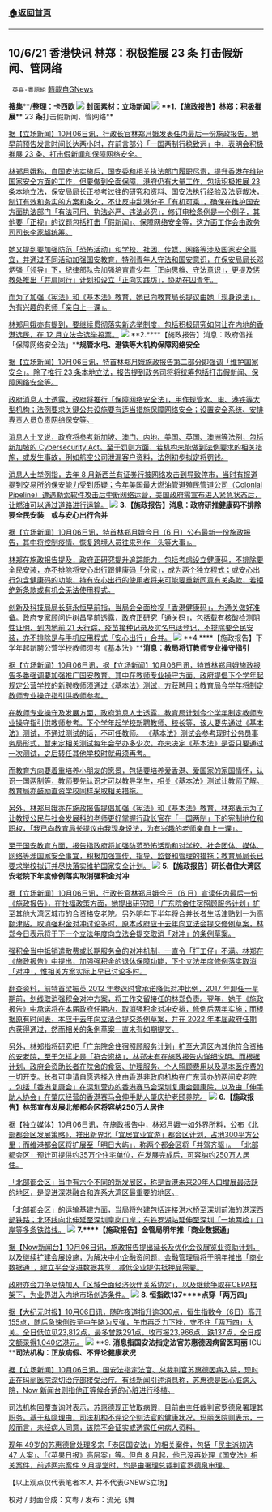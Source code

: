 ###  [:house:返回首頁](https://github.com/ourhimalayas/txt)
---


## 10/6/21 香港快讯 林郑：积极推展 23 条 打击假新闻、管网络
` 英喜-粵語組` [轉載自GNews](https://gnews.org/zh-hans/1577289/)

**搜集****/****整理：卡西欧**
![](https://assets.gnews.org/wp-content/uploads/2021/10/1006fenmian.jpg)
封面素材：立场新闻
![](https://assets.gnews.org/wp-content/uploads/2021/10/Screen-Shot-2021-10-06-at-11.21.06-AM.png)
**1.****【施政报告】林郑：积极推展**** 23 ****条****打击假新闻、管网络**

[据【立场新闻】10月06日讯，行政长官林郑月娥发表任内最后一份施政报告，她早前预告发言时间长达两小时，在前言部分「一国两制行稳致远」中，表明会积极推展 23 条、打击假新闻和保障网络安全。](https://www.thestandnews.com/politics/施政報告不斷更新最後一份施政報告-林鄭積極推展-23-條-打擊假新聞管網絡)

[林郑月娥称，自国安法实施后，国安委和相关执法部门履职尽责，提升香港在维护国家安全方面的工作，但要做到全面保障，港府仍有大量工作，包括积极推展 23 条本地立法，保安局局长正参考过往的研究和资料、国安法执行经验及法庭裁决，制订有效和务实的方案和条文，不让反中乱港分子「有机可乘」，确保在维护国安方面执法部门「有法可用、执法必严、违法必究」，修订电检条例是一个例子，其他要「正视」的议题包括打击「假新闻」、保障网络安全等，这方面工作会由政务司司长李家超统筹。](https://www.thestandnews.com/politics/施政報告不斷更新最後一份施政報告-林鄭積極推展-23-條-打擊假新聞管網絡)

[她又提到要加强防范「恐怖活动」和学校、社团、传媒、网络等涉及国家安全事宜，并通过不同活动加强国安教育，特别青年人守法和国安意识，在保安局局长邓炳强「领导」下，纪律部队会加强培育青少年「正向思维、守法意识」，更提及惩教处推出「并肩同行」计划和设立「正向实践坊」，协助在囚青年。](https://www.thestandnews.com/politics/施政報告不斷更新最後一份施政報告-林鄭積極推展-23-條-打擊假新聞管網絡)

[而为了加强《宪法》和《基本法》教育，她已向教育局长提议由她「现身说法」，为有兴趣的老师「亲自上一课」。](https://www.thestandnews.com/politics/施政報告不斷更新最後一份施政報告-林鄭積極推展-23-條-打擊假新聞管網絡)

[林郑月娥亦有提到，要继续贯彻落实新选举制度，包括积极研究如何让在内地的香港选民，在 12 月立法会选举投票。](https://www.thestandnews.com/politics/施政報告不斷更新最後一份施政報告-林鄭積極推展-23-條-打擊假新聞管網絡)
![](https://assets.gnews.org/wp-content/uploads/2021/10/Screen-Shot-2021-10-06-at-11.21.15-AM.png)
**2.****【施政报告】消息：政府倡推「保障网络安全法」****规管水电、港铁等大机构保障网络安全**

[据【立场新闻】10月06日讯，特首林郑月娥施政报告第二部分即强调「维护国家安全」。除了推行 23 条本地立法，报告提到政务司将将统筹包括打击假新闻、保障网络安全等。](https://www.thestandnews.com/politics/施政報告消息政府倡推保障網絡安全法-規管水電港鐵等大機構保障網絡安全)

[政府消息人士透露，政府将推行「保障网络安全法」，用作规管水、电、港铁等大型机构；法例要求关键公共设施要有适当措施保障网络安全；设置安全系统、安排専责人员负责网络保安等。](https://www.thestandnews.com/politics/施政報告消息政府倡推保障網絡安全法-規管水電港鐵等大機構保障網絡安全)

[消息人士又说，政府将参考新加坡、澳门、内地、美国、英国、澳洲等法例，包括新加坡的 Cybersecurity Act。至于罚则方面，若机构未能做到法例要求的相关措施，或发生事故，例如航空公司泄漏客户资料，法例初步拟定将罚钱。](https://www.thestandnews.com/politics/施政報告消息政府倡推保障網絡安全法-規管水電港鐵等大機構保障網絡安全)

[消息人士举例指，去年 8 月新西兰有证券行被网络攻击到导致停市，当时有报道提到交易所的保安能力受到质疑；今年美国最大燃油管道殖民管道公司（Colonial Pipeline）遭遇勒索软件攻击后中断网络运营，美国政府需宣布进入紧急状态后，让燃油可以通过道路进行运输。](https://www.thestandnews.com/politics/施政報告消息政府倡推保障網絡安全法-規管水電港鐵等大機構保障網絡安全)
![](https://assets.gnews.org/wp-content/uploads/2021/10/Screen-Shot-2021-10-06-at-11.21.23-AM.png)
**3.****【施政报告】消息：政府研推健康码****不排除要全民安装　或与安心出行合并**

[据【立场新闻】10月06日讯，特首林郑月娥今日（6 日）公布最新一份施政报告，其中将控制疫情、恢复跨境人员往来列作「头等大事」。](https://www.thestandnews.com/society/施政報告消息政府研推健康碼-不排除要全民安裝-或與安心出行合併)

[林郑在施政报告提及，政府正研究提升追踪能力，包括考虑设立健康码，不排除要全民安装，亦不排除将安心出行跟健康码「分家」，成为两个独立程式；或安心出行包含健康码的功能，持有安心出行的使用者将来可能要重新同意有关条款，若拒绝新条款或有机会无法使用程式。](https://www.thestandnews.com/society/施政報告消息政府研推健康碼-不排除要全民安裝-或與安心出行合併)

[创新及科技局局长薛永恒早前指，当局会全面检视「香港健康码」，为通关做好准备。政府专家顾问许树昌早前透露，政府正研究「通关码」，包括载有核酸检测阴性证明、到内地前 21 天行踪、疫苗接种记录及实名电话登记，不排除要全民安装，亦不排除是与手机应用程式「安心出行」合并。](https://www.thestandnews.com/society/施政報告消息政府研推健康碼-不排除要全民安裝-或與安心出行合併)
![](https://assets.gnews.org/wp-content/uploads/2021/10/Screen-Shot-2021-10-06-at-11.21.32-AM.png)
**4.****【施政报告】下学年起新聘公营学校教师须考《基本法》****消息：教局将订教师专业操守指引**

[据【立场新闻】10月06日讯，据【立场新闻】10月06日讯，特首林郑月娥施政报告多番强调要加强推广国安教育。其中在教师专业操守方面，政府提倡下个学年起规定公营学校的新聘教师须通过《基本法》测试，方获聘用；教育局今学年将制定教师专业操守指引供教师参考。](https://www.thestandnews.com/politics/施政報告-下學年起新聘公營學校教師須考基本法-消息-教局將訂教師專業操守指引)

[在教师专业操守及发展方面，政府消息人士透露，教育局计划今个学年制定教师专业操守指引供教师参考。下个学年起学校新聘教师、校长等，该人要先通过《基本法》测试，不通过测试的话，不可任教师。 《基本法》测试会参考现时公务员事务局形式，暂未定相关测试每年会举办多少次，亦未决定《基本法》是否只要通过一次测试，之后转任其他学校时就毋须再考。](https://www.thestandnews.com/politics/施政報告-下學年起新聘公營學校教師須考基本法-消息-教局將訂教師專業操守指引)

[而教育方向要着重培养小朋友的愿景，包括要培养爱香港、爱国家的家国情怀，认识一国两制等，教师要先认识才可以教导学生，相关《基本法》测试让教师了解。教育局亦鼓励直资学校同样采取相关措拖。](https://www.thestandnews.com/politics/施政報告-下學年起新聘公營學校教師須考基本法-消息-教局將訂教師專業操守指引)

[另外，林郑月娥亦在施政报告提倡加强《宪法》和《基本法》教育，林郑表示为了让教授公民与社会发展科的老师更好掌握行政长官在「一国两制」下的宪制地位和职权，「我已向教育局长提议由我现身说法，为有兴趣的老师亲自上一课」。](https://www.thestandnews.com/politics/施政報告-下學年起新聘公營學校教師須考基本法-消息-教局將訂教師專業操守指引)

[至于国安教育方面，报告指政府将加强防范恐怖活动和对学校、社会团体、媒体、网络等涉国家安全事宜，积极加强宣传、指导、监督和管理的措拖；教育局局长已要求学校拟订并尽快落实维护国家安全计划。](https://www.thestandnews.com/politics/施政報告-下學年起新聘公營學校教師須考基本法-消息-教局將訂教師專業操守指引)
![](https://assets.gnews.org/wp-content/uploads/2021/10/Screen-Shot-2021-10-06-at-11.21.40-AM.png)
**5.****【施政报告】研长者住大湾区安老院****下年度修例落实取消强积金对冲**

[据【立场新闻】10月06日讯，行政长官林郑月娥今日（6 日）宣读任内最后一份《施政报告》，在社福政策方面，她提出研究把「广东院舍住宿照顾服务计划」扩至其他大湾区城市的合资格安老院。另外明年下半年将合并长者生活津贴划一为高额津贴。取消强积金对冲讨论多时，原本政府应于去年向立法会提交修例草案，林郑今日表示将于下一个立法年度向立法会提交取消「对冲」的条例草案。](https://www.thestandnews.com/society/施政報告研長者住大灣區安老院-下年度修例落實取消強積金對沖)

[强积金当中抵销遣散费或长期服务金的对冲机制，一直令「打工仔」不满。林郑在《施政报告》中提出，加强强积金的退休保障功能，下个立法年度修例落实取消「对冲」，惟相关方案实际上早已讨论多时。](https://www.thestandnews.com/society/施政報告研長者住大灣區安老院-下年度修例落實取消強積金對沖)

[翻查资料，前特首梁振英 2012 年参选时曾承诺降低对冲比例，2017 年卸任一星期前，划线取消强积金对冲方案，将工作交留接任的林郑负责。翌年，她于《施政报告》中承诺将在本届政府任期内，取消强积金对冲安排，修例后两年实施；而根据原有时间表，本应于去年向立法会提交条例草案，并在 2022 年本届政府任期内获得通过，然而相关的条例草案一直未有如期提交。](https://www.thestandnews.com/society/施政報告研長者住大灣區安老院-下年度修例落實取消強積金對沖)

[另外，林郑指将研究把「广东院舍住宿照顾服务计划」扩至大湾区内其他符合资格的安老院，至于怎样才是「符合资格」，林郑未有在施政报告内详细说明。而根据计划，政府会资助长者在院舍的食宿、护理服务、个人照顾费用以及基本医疗费的一切开支。长者可申请自愿选择入住由香港非政府机构在广东营办的两间安老院 ，包括「香港复康会」在深圳营办的香港赛马会深圳复康会颐康院，以及由「伸手助人协会」在肇庆经营的香港赛马会伸手助人肇庆护老颐养院。](https://www.thestandnews.com/society/施政報告研長者住大灣區安老院-下年度修例落實取消強積金對沖)
![](https://assets.gnews.org/wp-content/uploads/2021/10/Screen-Shot-2021-10-06-at-11.21.51-AM.png)
**6.****【施政报告】林郑宣布发展北部都会区****将容纳****250****万人居住**

[据【独立媒体】10月06日讯，在施政报告中，林郑月娥一如外界所料，公布《北部都会区发展策略》，推出新界北「宜居宜业宜游」都会区计划，占地300平方公里；而维港都会区将扩展至「明日大屿」，称两个都会区将「并驾齐驱」。 「北部都会区」预计可提供约35万个住宅单位，在发展完成后，可容纳约250万人居住。](https://www.inmediahk.net/node/政經/【施政報告】林鄭宣布發展北部都會區-將容納250萬人居住)

[「北部都会区」当中有六个不同的新发展区，称是香港未来20年人口增展最活跃的地区，是促进深港融合和连系大湾区最重要的地区。](https://www.inmediahk.net/node/政經/【施政報告】林鄭宣布發展北部都會區-將容納250萬人居住)

[「北部都会区」的运输基建方面，当局将兴建包括连接洪水桥至深圳前海的港深西部铁路；北环线向北伸延至深圳皇岗口岸；东铁罗湖站延伸至深圳「一地两检」口岸等多条铁路线。](https://www.inmediahk.net/node/政經/【施政報告】林鄭宣布發展北部都會區-將容納250萬人居住)
![](https://assets.gnews.org/wp-content/uploads/2021/10/Screen-Shot-2021-10-06-at-11.22.03-AM.png)
**7.****【施政报告】金管局明年推「商业数据通」**

[据【Now新闻台】10月06日讯，施政报告提出延长及优化会议展览业资助计划，以及继续扩建会展设施，为解决中小企融资问题，金融管理局将于明年推出「商业数据通」，建立平台促进数据共享，减低企业提供抵押品需要。](https://news.now.com/home/finance/player?newsId=452255)

[政府亦会力争尽快加入「区域全面经济伙伴关系协定」，以及继续争取在CEPA框架下，为业界进入内地市场创造条件。](https://news.now.com/home/finance/player?newsId=452255)
![](https://assets.gnews.org/wp-content/uploads/2021/10/Screen-Shot-2021-10-06-at-11.22.13-AM.png)
**8. ****恒指跌****137****点穿「两万四」**

[据【大纪元时报】10月06日讯，随昨夜道指升逾300点，恒生指数今（6日）高开155点，随后急速倒跌至中午略为反弹，午市再乏力下挫，守不住「两万四」大关。全日低位见23,812点，最多曾跌291点，收市报23,966点，跌137点，全日成交额录得1,040亿港元。](https://hk.epochtimes.com/news/2021-10-06/22517607)
![](https://assets.gnews.org/wp-content/uploads/2021/10/Screen-Shot-2021-10-06-at-11.22.26-AM.png)
**9. ****消息指国安法指定法官苏惠德因病留医玛丽**** ICU ****司法机构：正放病假、不评论健康状况**

[据【立场新闻】10月06日讯，国安法指定法官、总裁判官苏惠德因病入院，现时正在玛丽医院深切治疗部接受治疗。有线新闻引述消息称，苏惠德是因心脏病入院，Now 新闻台则指他正等候合适的心脏进行移植。](https://www.thestandnews.com/politics/消息指國安法指定法官蘇惠德因病留醫瑪麗-司法機構正放病假不評論健康狀況)

[司法机构回覆查询时表示，苏惠德现正放取病假，目前由主任裁判官罗德泉署理其职务。基于私隐理由，司法机构不评论个别法官的健康状况。玛丽医院则表示，一般而言，未经病人同意，该院不会证实或透露任何病人资料。](https://www.thestandnews.com/politics/消息指國安法指定法官蘇惠德因病留醫瑪麗-司法機構正放病假不評論健康狀況)

[现年 49岁的苏惠德曾处理多宗「港区国安法」的相关案件，包括「民主派初选 47 人案」、「《苹果日报》高层案」等。但自 8 月起，他已没再处理《国安法》相关案件，前述两宗案件 9 月提堂时，均是由署理总裁判官罗德泉审理。](https://www.thestandnews.com/politics/消息指國安法指定法官蘇惠德因病留醫瑪麗-司法機構正放病假不評論健康狀況)

【以上观点仅代表笔者本人 并不代表GNEWS立场】

校对 / 封面合成：文粤 / 发布：流光飞舞
